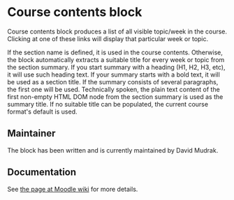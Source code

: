 Course contents block
=====================

Course contents block produces a list of all visible topic/week in the course.
Clicking at one of these links will display that particular week or topic.

If the section name is defined, it is used in the course contents. Otherwise,
the block automatically extracts a suitable title for every week or topic from
the section summary. If you start summary with a heading (H1, H2, H3, etc), it
will use such heading text. If your summary starts with a bold text, it will be
used as a section title. If the summary consists of several paragraphs, the
first one will be used. Technically spoken, the plain text content of the first
non-empty HTML DOM node from the section summary is used as the summary title.
If no suitable title can be populated, the current course format's default is
used.


Maintainer
----------

The block has been written and is currently maintained by David Mudrak.


Documentation
-------------

See [the page at Moodle wiki](http://docs.moodle.org/en/Course_contents_block)
for more details.
